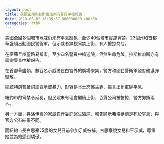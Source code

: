 ```yaml
---
layout: post
title: 美國密州與拉斯維加斯有警員中槍報告
date: 2020-06-02 16:35:57.000000000 +08:00
categories: rthk
---
```


美國全國多個城市示威仍未有平息跡象，至少40個城市實施宵禁，23個州和首都華盛頓出動國民警衞軍。但示威者無視宵禁上街，有人搶掠商店。

在密蘇里州聖路易斯市，至少四名警員中槍送院，但無生命危險。拉斯維加斯亦有兩宗警員中槍報告。

在首都華盛頓，數百名示威者在白宮外的廣場聚集，警方和國民警衛軍發射催淚彈驅散。

總統特朗普嚴詞譴責示威暴力，形容是本土恐怖主義，揚言出動軍隊平息。

紐約市的宵禁令延長，但民眾未有理會繼續上街，百貨公司被搶掠，警方拘捕兩人。

另一方面，弗洛伊德的家屬自行委託醫生驗屍，報告顯示弗洛伊德是死於窒息，與官方公布結果不同。

而紐約市長白思豪25歲的女兒日前參加示威被捕。白思豪說女兒和平示威，尊重她並為她感到驕傲。
